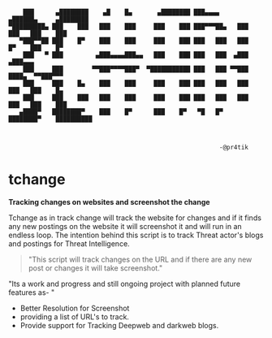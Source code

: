```

    ███      ▄████████    ▄█    █▄       ▄████████ ███▄▄▄▄      ▄██████▄     ▄████████ 
▀█████████▄ ███    ███   ███    ███     ███    ███ ███▀▀▀██▄   ███    ███   ███    ███ 
   ▀███▀▀██ ███    █▀    ███    ███     ███    ███ ███   ███   ███    █▀    ███    █▀  
    ███   ▀ ███         ▄███▄▄▄▄███▄▄   ███    ███ ███   ███  ▄███         ▄███▄▄▄     
    ███     ███        ▀▀███▀▀▀▀███▀  ▀███████████ ███   ███ ▀▀███ ████▄  ▀▀███▀▀▀     
    ███     ███    █▄    ███    ███     ███    ███ ███   ███   ███    ███   ███    █▄  
    ███     ███    ███   ███    ███     ███    ███ ███   ███   ███    ███   ███    ███ 
   ▄████▀   ████████▀    ███    █▀      ███    █▀   ▀█   █▀    ████████▀    ██████████ 
                                                                                       
                                                                                       
                                                                                       
                                                          -@pr4tik                             

```

# tchange
**Tracking changes on websites and screenshot the change** 






Tchange as in track change will track the website for changes and if it finds any new postings on the website it will screenshot it and will run in an endless loop. The intention behind this script is to track Threat actor's blogs and postings for Threat Intelligence. 





> "This script will track changes on the URL and if there are any new post or changes it will take screenshot." 

"Its a work and progress and still ongoing project with planned future features as- "

- Better Resolution for Screenshot  
- providing a list of URL's to track. 
- Provide support for Tracking Deepweb and darkweb blogs.

